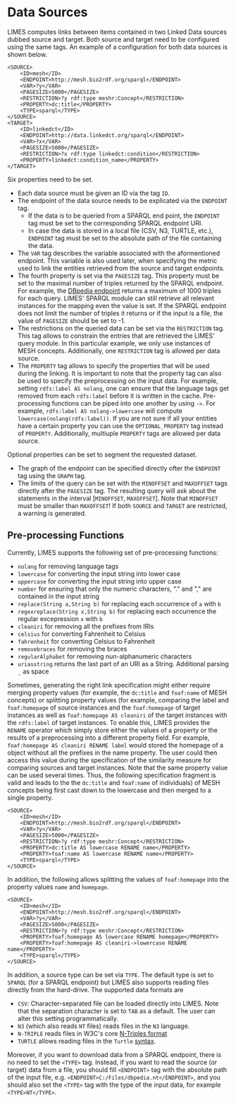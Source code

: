 # Data Sources
LIMES computes links between items contained in two Linked Data sources dubbed source and target. Both source and target need to be configured using the same tags. An example of a configuration for both data sources is shown below.

    <SOURCE>
        <ID>mesh</ID>
        <ENDPOINT>http://mesh.bio2rdf.org/sparql</ENDPOINT>
        <VAR>?y</VAR>
        <PAGESIZE>5000</PAGESIZE>
        <RESTRICTION>?y rdf:type meshr:Concept</RESTRICTION>
        <PROPERTY>dc:title</PROPERTY>
        <TYPE>sparql</TYPE>
    </SOURCE>    
    <TARGET>
        <ID>linkedct</ID>
        <ENDPOINT>http://data.linkedct.org/sparql</ENDPOINT>
        <VAR>?x</VAR>
        <PAGESIZE>5000</PAGESIZE>
        <RESTRICTION>?x rdf:type linkedct:condition</RESTRICTION>
        <PROPERTY>linkedct:condition_name</PROPERTY>
    </TARGET>


Six properties need to be set. 

* Each data source must be given an ID via the tag `ID`.
* The endpoint of the data source needs to be explicated via the `ENDPOINT` tag. 
    + If the data is to be queried from a SPARQL end point, the `ENDPOINT` tag must be set to the corresponding SPARQL endpoint URI.
    + In case the data is stored in a local file (CSV, N3, TURTLE, etc.), `ENDPOINT` tag must be set to the absolute path of the file containing the data.
* The `VAR` tag describes the variable associated with the aformentioned endpoint. This variable is also used later, when specifying the metric used to link the entities retrieved from the source and target endpoints.
* The fourth property is set via the `PAGESIZE` tag. This property must be set to the maximal number of triples returned by the SPARQL endpoint. For example, the [DBpedia endpoint](http://dbpedia.org/sparql) returns a maximum of 1000 triples for each query. LIMES' SPARQL module can still retrieve all relevant instances for the mapping even the value is set. If the SPARQL endpoint does not limit the number of triples it returns or if the input is a file, the value of `PAGESIZE` should be set to -1. 
* The restrictions on the queried data can be set via the `RESTRICTION` tag. This tag allows to constrain the entries that are retrieved the LIMES' query module. In this particular example, we only use instances of MESH concepts. Additionally, one `RESTRICTION` tag is allowed per data source.
* The `PROPERTY` tag allows to specify the properties that will be used during the linking. It is important to note that the property tag can also be used to specify the preprocessing on the input data. For example, setting `rdfs:label AS nolang`, one can ensure that the language tags get removed from each `rdfs:label` before it is written in the cache. Pre-processing functions can be piped into one another by using `->`. For example, `rdfs:label AS nolang->lowercase` will compute `lowercase(nolang(rdfs:label))`. If you are not sure if all your entities have a certain property you can use the `OPTIONAL_PROPERTY` tag instead of `PROPERTY`. Additionally, multiuple `PROPERTY` tags are allowed per data source.

Optional properties can be set to segment the requested dataset.

* The graph of the endpoint can be specified directly ofter the `ENDPOINT` tag using the `GRAPH` tag.
* The limits of the query can be set with the `MINOFFSET` and `MAXOFFSET` tags directly after the `PAGESIZE` tag. The resulting query will ask about the statements in the interval [`MINOFFSET`, `MAXOFFSET`]. Note that `MINOFFSET` must be smaller than `MAXOFFSET`! If both `SOURCE` and `TARGET` are restricted, a warning is generated.

## Pre-processing Functions

Currently, LIMES supports the following set of pre-processing functions:
* `nolang` for removing language tags
* `lowercase` for converting the input string into lower case
* `uppercase` for converting the input string into upper case 
* `number` for ensuring that only the numeric characters, "." and "," are contained in the input string
* `replace(String a,String b)` for replacing each occurrence of `a` with `b`
* `regexreplace(String x,String b)` for replacing each occurrence the regular excepression `x` with `b`
* `cleaniri` for removing all the prefixes from IRIs
* `celsius` for converting Fahrenheit to Celsius
* `fahrenheit` for converting Celsius to Fahrenheit
* `removebraces` for removing the braces
* `regularAlphabet` for removing nun-alphanumeric characters
* `uriasstring` returns the last part of an URI as a String. Additional parsing `_` as space

Sometimes, generating the right link specification might either require merging property values (for example, the `dc:title` and `foaf:name` of MESH concepts) or splitting property values (for example, comparing the label and `foaf:homepage` of source instances and the `foaf:homepage` of target instances as well as `foaf:homepage AS cleaniri` of the target instances with the `rdfs:label` of target instances. To enable this, LIMES provides the `RENAME` operator which simply store either the values of a property or the results of a preprocessing into a different property field. For example, `foaf:homepage AS cleaniri RENAME label` would stored the homepage of a object without all the prefixes in the name property. The user could then access this value during the specification of the similarity measure for comparing sources and target instances. Note that the same property value can be used several times. Thus, the following specification fragment is valid and leads to the the `dc:title` and `foaf:name` of individuals)  of MESH concepts being first cast down to the lowercase and then merged to a single property.

    <SOURCE>
        <ID>mesh</ID>
        <ENDPOINT>http://mesh.bio2rdf.org/sparql</ENDPOINT>
        <VAR>?y</VAR>
        <PAGESIZE>5000</PAGESIZE>
        <RESTRICTION>?y rdf:type meshr:Concept</RESTRICTION>
        <PROPERTY>dc:title AS lowercase RENAME name</PROPERTY>
        <PROPERTY>foaf:name AS lowercase RENAME name</PROPERTY>
        <TYPE>sparql</TYPE>
    </SOURCE>

In addition, the following allows splitting the values of `foaf:homepage` into the property values `name` and `homepage`.


    <SOURCE>
        <ID>mesh</ID>
        <ENDPOINT>http://mesh.bio2rdf.org/sparql</ENDPOINT>
        <VAR>?y</VAR>
        <PAGESIZE>5000</PAGESIZE>
        <RESTRICTION>?y rdf:type meshr:Concept</RESTRICTION>
        <PROPERTY>foaf:homepage AS lowercase RENAME homepage</PROPERTY>
        <PROPERTY>foaf:homepage AS cleaniri->lowercase RENAME name</PROPERTY>
        <TYPE>sparql</TYPE>
    </SOURCE>

In addition, a source type can be set via `TYPE`. The default type is set to `SPARQL` (for a SPARQL endpoint) but LIMES also supports reading files directly from the hard-drive. The supported data formats are
* `CSV`: Character-separated file can be loaded directly into LIMES. Note that the separation character is set to `TAB` as a default. The user can alter this setting programmatically. 
* `N3` (which also reads `NT` files) reads files in the `N3` language.
* `N-TRIPLE` reads files in W3C's core [N-Triples format](http://www.w3.org/TR/rdf-testcases/\#ntriples)
* `TURTLE` allows reading files in the `Turtle` [syntax](http://www.w3.org/TR/turtle/).

Moreover, if you want to download data from a SPARQL endpoint, there is no need to set the `<TYPE>` tag. 
Instead, if you want to read the source (or target) data from a file, you should fill `<ENDPOINT>` tag with the absolute path of the input file, e.g. `<ENDPOINT>C:/Files/dbpedia.nt</ENDPOINT>`, and you should also set the `<TYPE>` tag  with the type of the input data, for example `<TYPE>NT</TYPE>`.
